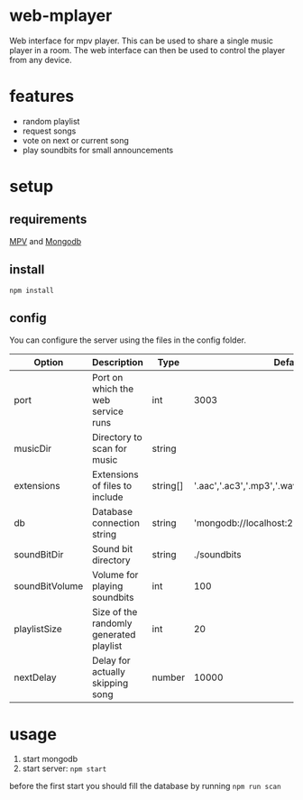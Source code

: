 # web-mplayer
Web interface for mpv player. This can be used to share a single music player in a room. 
The web interface can then be used to control the player from any device.

# features
- random playlist
- request songs
- vote on next or current song
- play soundbits for small announcements

# setup

## requirements
[MPV][1] and [Mongodb][2]

## install
`npm install`

## config
You can configure the server using the files in the config folder.

Option        |Description                            |Type    |Default
--------------|---------------------------------------|--------|-------
port          |Port on which the web service runs     |int     |3003
musicDir      |Directory to scan for music            |string  |
extensions    |Extensions of files to include         |string[]|'.aac','.ac3','.mp3','.wav','.wma','.m4a','.flac'
db            |Database connection string             |string  |'mongodb://localhost:27017/musiclib'
soundBitDir   |Sound bit directory                    |string  |./soundbits
soundBitVolume|Volume for playing soundbits           |int     |100     
playlistSize  |Size of the randomly generated playlist|int     |20      
nextDelay     |Delay for actually skipping song       |number  |10000   

# usage

1. start mongodb
2. start server: `npm start`

before the first start you should fill the database by running `npm run scan`

  [1]: https://mpv.io/
  [2]: https://www.mongodb.com/
  